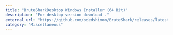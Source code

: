 ```yaml
---
title: "BruteSharkDesktop Windows Installer (64 Bit)"
description: "For desktop version download ."
external_url: "https://github.com/odedshimon/BruteShark/releases/latest/download/BruteSharkDesktopInstaller_x64.msi"
category: "Miscellaneous"
---
```


